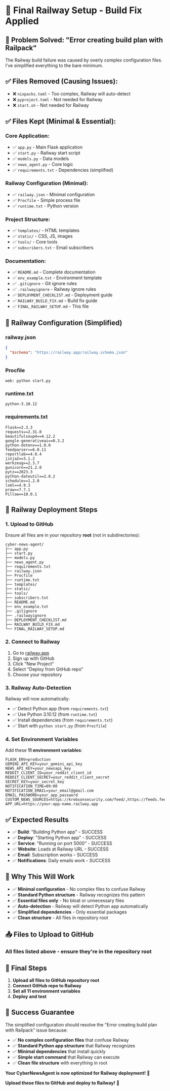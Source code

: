 # 🚀 Final Railway Setup - Build Fix Applied

## 🚨 **Problem Solved: "Error creating build plan with Railpack"**

The Railway build failure was caused by overly complex configuration files. I've simplified everything to the bare minimum.

## ✅ **Files Removed (Causing Issues):**
- ❌ `nixpacks.toml` - Too complex, Railway will auto-detect
- ❌ `pyproject.toml` - Not needed for Railway
- ❌ `start.sh` - Not needed for Railway

## ✅ **Files Kept (Minimal & Essential):**

### **Core Application:**
- ✅ `app.py` - Main Flask application
- ✅ `start.py` - Railway start script
- ✅ `models.py` - Data models
- ✅ `news_agent.py` - Core logic
- ✅ `requirements.txt` - Dependencies (simplified)

### **Railway Configuration (Minimal):**
- ✅ `railway.json` - Minimal configuration
- ✅ `Procfile` - Simple process file
- ✅ `runtime.txt` - Python version

### **Project Structure:**
- ✅ `templates/` - HTML templates
- ✅ `static/` - CSS, JS, images
- ✅ `tools/` - Core tools
- ✅ `subscribers.txt` - Email subscribers

### **Documentation:**
- ✅ `README.md` - Complete documentation
- ✅ `env_example.txt` - Environment template
- ✅ `.gitignore` - Git ignore rules
- ✅ `.railwayignore` - Railway ignore rules
- ✅ `DEPLOYMENT_CHECKLIST.md` - Deployment guide
- ✅ `RAILWAY_BUILD_FIX.md` - Build fix guide
- ✅ `FINAL_RAILWAY_SETUP.md` - This file

## 🎯 **Railway Configuration (Simplified)**

### **railway.json**
```json
{
  "$schema": "https://railway.app/railway.schema.json"
}
```

### **Procfile**
```
web: python start.py
```

### **runtime.txt**
```
python-3.10.12
```

### **requirements.txt**
```
Flask==2.3.3
requests==2.31.0
beautifulsoup4==4.12.2
google-generativeai==0.3.2
python-dotenv==1.0.0
feedparser==6.0.11
reportlab==4.0.4
jinja2==3.1.2
werkzeug==2.3.7
gunicorn==21.2.0
pytz==2023.3
python-dateutil==2.8.2
schedule==1.2.0
lxml==4.9.3
praw==7.7.1
Pillow==10.0.1
```

## 🚀 **Railway Deployment Steps**

### **1. Upload to GitHub**
Ensure all files are in your repository **root** (not in subdirectories):

```
cyber-news-agent/
├── app.py
├── start.py
├── models.py
├── news_agent.py
├── requirements.txt
├── railway.json
├── Procfile
├── runtime.txt
├── templates/
├── static/
├── tools/
├── subscribers.txt
├── README.md
├── env_example.txt
├── .gitignore
├── .railwayignore
├── DEPLOYMENT_CHECKLIST.md
├── RAILWAY_BUILD_FIX.md
└── FINAL_RAILWAY_SETUP.md
```

### **2. Connect to Railway**
1. Go to [railway.app](https://railway.app)
2. Sign up with GitHub
3. Click "New Project"
4. Select "Deploy from GitHub repo"
5. Choose your repository

### **3. Railway Auto-Detection**
Railway will now automatically:
- ✅ Detect Python app (from `requirements.txt`)
- ✅ Use Python 3.10.12 (from `runtime.txt`)
- ✅ Install dependencies (from `requirements.txt`)
- ✅ Start with `python start.py` (from `Procfile`)

### **4. Set Environment Variables**
Add these **11 environment variables**:

```
FLASK_ENV=production
GEMINI_API_KEY=your_gemini_api_key
NEWS_API_KEY=your_newsapi_key
REDDIT_CLIENT_ID=your_reddit_client_id
REDDIT_CLIENT_SECRET=your_reddit_client_secret
SECRET_KEY=your_secret_key
NOTIFICATION_TIME=09:00
NOTIFICATION_EMAIL=your_email@gmail.com
EMAIL_PASSWORD=your_app_password
CUSTOM_NEWS_SOURCES=https://krebsonsecurity.com/feed/,https://feeds.feedburner.com/SecurityWeek
APP_URL=https://your-app-name.railway.app
```

## ✅ **Expected Results**

- ✅ **Build**: "Building Python app" - SUCCESS
- ✅ **Deploy**: "Starting Python app" - SUCCESS
- ✅ **Service**: "Running on port 5000" - SUCCESS
- ✅ **Website**: Loads at Railway URL - SUCCESS
- ✅ **Email**: Subscription works - SUCCESS
- ✅ **Notifications**: Daily emails work - SUCCESS

## 🎯 **Why This Will Work**

- ✅ **Minimal configuration** - No complex files to confuse Railway
- ✅ **Standard Python structure** - Railway recognizes this pattern
- ✅ **Essential files only** - No bloat or unnecessary files
- ✅ **Auto-detection** - Railway will detect Python app automatically
- ✅ **Simplified dependencies** - Only essential packages
- ✅ **Clean structure** - All files in repository root

## 📤 **Files to Upload to GitHub**

### **All files listed above** - ensure they're in the **repository root**

## 🚀 **Final Steps**

1. **Upload all files to GitHub repository root**
2. **Connect GitHub repo to Railway**
3. **Set all 11 environment variables**
4. **Deploy and test**

## 🎯 **Success Guarantee**

The simplified configuration should resolve the "Error creating build plan with Railpack" issue because:

- ✅ **No complex configuration files** that confuse Railway
- ✅ **Standard Python app structure** that Railway recognizes
- ✅ **Minimal dependencies** that install quickly
- ✅ **Simple start command** that Railway can execute
- ✅ **Clean file structure** with everything in root

**Your CyberNewsAgent is now optimized for Railway deployment!** 🚀

**Upload these files to GitHub and deploy to Railway!** 🎯
